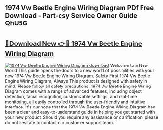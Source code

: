 ## 1974 Vw Beetle Engine Wiring Diagram PDf Free Download - Part-csy Service Owner Guide QhU5G

# <h2><a href="http://dfuoqx.blite.top/?on=1974+Vw+Beetle+Engine+Wiring+Diagram">🔗Download New 👉🔴 1974 Vw Beetle Engine Wiring Diagram</a></h2>

[![1974 Vw Beetle Engine Wiring Diagram download](https://i.imgur.com/lujVjoI.png)](http://dfuoqx.blite.top/?on=1974+Vw+Beetle+Engine+Wiring+Diagram)
Welcome to a New World This guide opens the doors to a new world of possibilities with your new 1974 Vw Beetle Engine Wiring Diagram. Safety First 1974 Vw Beetle Engine Wiring Diagram, Always This product is designed with safety in mind. Please follow all safety precautions. 1974 Vw Beetle Engine Wiring Diagram comes with a range of advanced features, including object detection, facial recognition, customizable settings, and real-time monitoring, all easily controlled through the user-friendly and intuitive interface. It's our hope that the 1974 Vw Beetle Engine Wiring Diagram has been a clear and easy-to-understand guide in helping you get started with your new product. Should you require any assistance or clarification, please do not hesitate to contact our customer support team.
